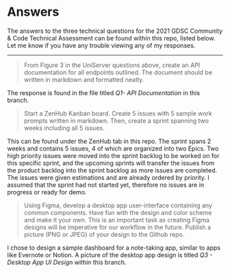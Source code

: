 # Answers

The answers to the three technical questions for the 2021 GDSC Community & Code Technical Assessment can be found within this repo, listed below. Let me know if you have any trouble viewing any of my responses.

--- 

> From Figure 3 in the UniServer questions above, create an API documentation for all endpoints outlined. The document should be written in markdown and formatted neatly.

The response is found in the file titled *Q1- API Documentation* in this branch.

> Start a ZenHub Kanban board. Create 5 issues with 5 sample work prompts written in markdown. Then, create a sprint spanning two weeks including all 5 issues.

This can be found under the ZenHub tab in this repo. The sprint spans 2 weeks and contains 5 issues, 4 of which are organized into two Epics. Two high priority issues were moved into the sprint backlog to be worked on for this specific sprint, and the upcoming sprints will transfer the issues from the product backlog into the sprint backlog as more issues are completed. The issues were given estimations and are already ordered by priority. I assumed that the sprint had not started yet, therefore no issues are in progress or ready for demo. 

>  Using Figma, develop a desktop app user-interface containing any common components. Have fun with the design and color scheme and make it your own. This is an important task as creating Figma designs will be imperative for our workflow in the future. Publish a picture (PNG or JPEG) of your design to the Github repo.

I chose to design a sample dashboard for a note-taking app, similar to apps like Evernote or Notion. A picture of the desktop app design is titled *Q3 - Desktop App UI Design* within this branch.
  
